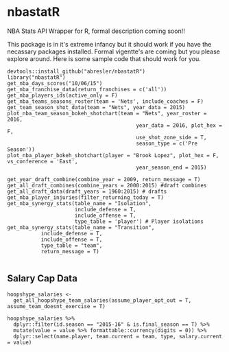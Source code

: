 # nbastatR
NBA Stats API Wrapper for R, formal description coming soon!!

This package is in it's extreme infancy but it should work if you have the necassary packages installed.  Formal vigentte's are coming but you please explore around.  Here is some sample code that should work for you.

```{r}
devtools::install_github("abresler/nbastatR")
library("nbastatR")
get_nba_days_scores("10/06/15")
get_nba_franchise_data(return_franchises = c('all'))
get_nba_players_ids(active_only = F)
get_nba_teams_seasons_roster(team = 'Nets', include_coaches = F)
get_team_season_shot_data(team = "Nets", year_data = 2015)
plot_nba_team_season_bokeh_shotchart(team = "Nets", year_roster = 2016,
                                          year_data = 2016, plot_hex = F,
                                          use_shot_zone_side = T,
                                          season_type = c('Pre Season'))
plot_nba_player_bokeh_shotchart(player = "Brook Lopez", plot_hex = F, vs_conference = 'East',
                                          year_season_end = 2015)

get_year_draft_combine(combine_year = 2009, return_message = T)
get_all_draft_combines(combine_years = 2000:2015) #draft combines
get_all_draft_data(draft_years = 1960:2015) # drafts
get_nba_player_injuries(filter_returning_today = T)
get_nba_synergy_stats(table_name = "Isolation",
                      include_defense = T,
                      include_offense = T,
                      type_table = 'player') # Player isolations
get_nba_synergy_stats(table_name = "Transition",
           include_defense = T,
           include_offense = T,
           type_table = "team",
           return_message = T)
  
```

## Salary Cap Data

```{r}
hoopshype_salaries <- 
  get_all_hoopshype_team_salaries(assume_player_opt_out = T, assume_team_doesnt_exercise = T)

hoopshype_salaries %>% 
  dplyr::filter(id.season == "2015-16" & is.final_season == T) %>% 
  mutate(value = value %>% formattable::currency(digits = 0)) %>% 
  dplyr::select(name.player, team.current = team, type, salary.current = value)

```
